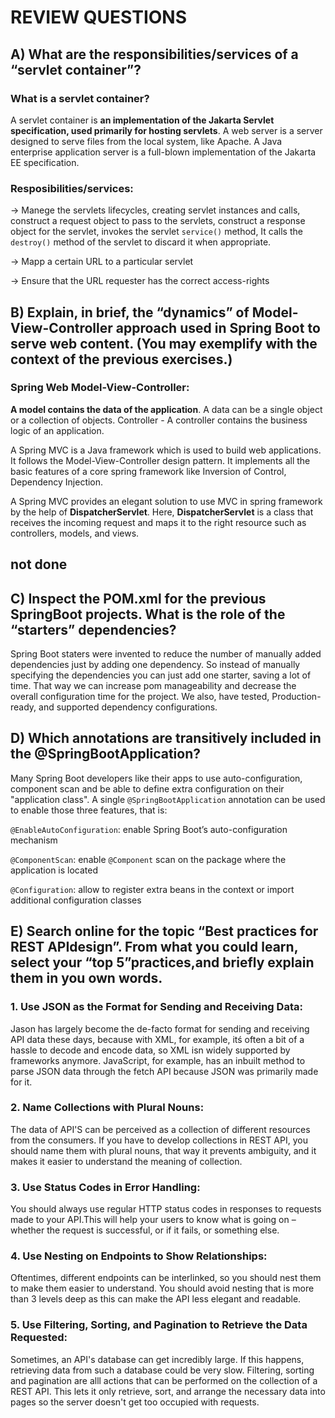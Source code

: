 # REVIEW QUESTIONS

## A) What are the responsibilities/services of a “servlet container”?

### What is a servlet container?

A servlet container is **an implementation of the Jakarta Servlet specification, used primarily for hosting servlets**. A web server is a server designed to serve files from the local system, like Apache. A Java enterprise application server is a full-blown  implementation of the Jakarta EE specification.

### Resposibilities/services:

-> Manege the servlets lifecycles, creating servlet instances and calls, construct a request object to pass to the servlets, construct a response object for the servlet, invokes the servlet `service()` method, It calls the `destroy()` method of the servlet to discard it when appropriate.

-> Mapp a certain URL to a particular servlet

-> Ensure that the URL requester has the correct access-rights

## B) Explain, in brief, the “dynamics” of Model-View-Controller approach used in Spring Boot to serve web content. (You may exemplify with the context of the previous exercises.)

### Spring Web Model-View-Controller:

**A model contains the data of the application**. A data can be a single object or a collection of objects. Controller - A controller contains the business logic of an application.

A Spring MVC is a Java framework which is used to build web  applications. It follows the Model-View-Controller design pattern. It  implements all the basic features of a core spring framework like  Inversion of Control, Dependency Injection.

A Spring MVC provides an elegant solution to use MVC in spring framework by the help of **DispatcherServlet**. Here, **DispatcherServlet** is a class that receives the incoming request and maps it to the right resource such as controllers, models, and views.  

## not done

## C) Inspect the POM.xml for the previous SpringBoot projects. What is the role of the “starters” dependencies?

Spring Boot staters were invented to reduce the number of manually added dependencies just by adding one dependency. So instead of manually specifying the dependencies you can just add one starter, saving a lot of time. That way we can increase pom manageability and decrease the overall configuration time for the project. We also, have tested, Production-ready, and supported dependency configurations.

## D) Which annotations are transitively included in the @SpringBootApplication?

Many Spring Boot developers like their apps to use auto-configuration, component scan and be able to define extra configuration on their "application class". A single `@SpringBootApplication` annotation can be used to enable those three features, that is:

`@EnableAutoConfiguration`: enable Spring Boot’s auto-configuration mechanism

`@ComponentScan`: enable `@Component` scan on the package where the application is located 

`@Configuration`: allow to register extra beans in the context or import additional configuration classes

## E) Search online for the topic “Best practices for REST APIdesign”. From what you could learn, select your “top 5”practices,and briefly explain them in you own words.

### 1. Use JSON as the Format for Sending and Receiving Data: 

Jason has largely become the de-facto format for sending and receiving API data these days, because with XML, for example, itś often a bit of a hassle to decode and encode data, so XML isn widely supported by frameworks anymore. JavaScript, for example, has an inbuilt method to parse JSON data through the fetch API because JSON was primarily made for it.

### 2. Name Collections with Plural Nouns:

The data of API'S can be perceived as a collection of different resources from the consumers. If you have to develop collections in REST API, you should name them with plural nouns, that way it prevents ambiguity, and it makes it easier to understand the meaning of collection.

### 3. Use Status Codes in Error Handling:

You should always use regular HTTP status codes in responses to requests made to your API.This will help your users to know what is going on – whether the request is successful, or if it fails, or something else.

### 4. Use Nesting on Endpoints to Show Relationships:

Oftentimes, different endpoints can be interlinked, so you should nest them to make them easier to understand. You should avoid nesting that is more than 3 levels deep as this can make the API less elegant and readable.

### 5. Use Filtering, Sorting, and Pagination to Retrieve the Data Requested:

Sometimes, an API's database can get incredibly large. If this happens, retrieving data from such a database could be very slow. Filtering, sorting and pagination are alll actions that can be performed on the collection of a REST API. This lets it only retrieve, sort, and arrange the necessary data into pages so the server doesn't get too occupied with requests.

